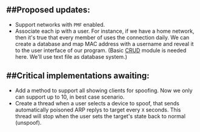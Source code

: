 ##Proposed updates:   
---
- Support networks with `PMF` enabled.
- Associate each ip with a user. For instance, if we have a home network, then it's true that every member of uses the connection daily. We can create a database and map MAC address with a username and reveal it to the user interface of our program. (Basic [CRUD](https://en.wikipedia.org/wiki/Create,_read,_update_and_delete) module is needed here. We'll use text file as database system.)

##Critical implementations awaiting:   
---
- Add a method to support all showing clients for spoofing. Now we only can support up to 10, in best case scenario.
- Create a thread when a user selects a device to spoof, that sends automatically poisoned ARP replys to target every `X` seconds. This thread will stop when the user sets the target's state back to normal (unspoof).
